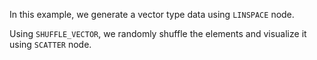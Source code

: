 In this example, we generate a vector type data using `LINSPACE` node.

Using `SHUFFLE_VECTOR`, we randomly shuffle the elements and visualize it using `SCATTER` node.